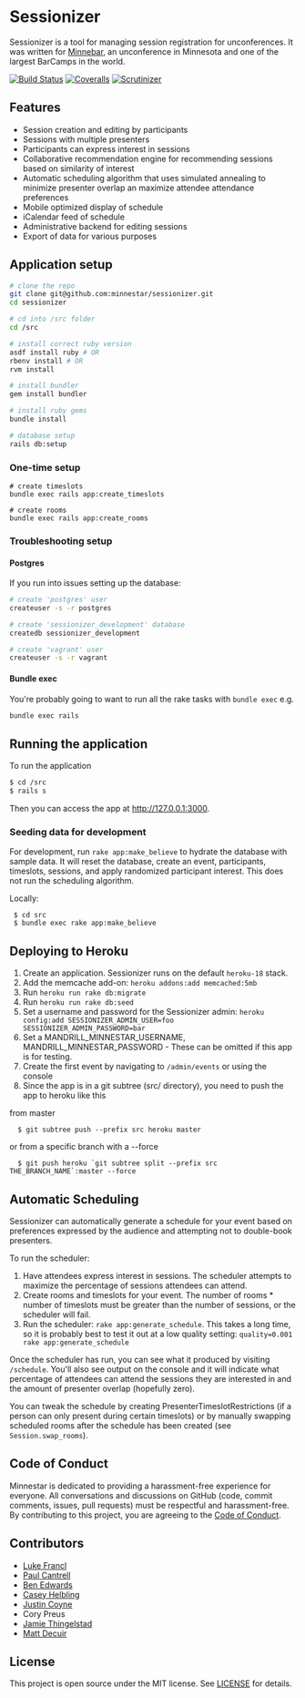 # Sessionizer

Sessionizer is a tool for managing session registration for unconferences. It was written for [Minnebar](http://minnestar.org/minnebar/), an unconference in Minnesota and one of the largest BarCamps in the world.

[![Build Status](http://img.shields.io/travis/minnestar/sessionizer.svg)](https://travis-ci.org/minnestar/sessionizer) [![Coveralls](http://img.shields.io/coveralls/minnestar/sessionizer.svg)](https://coveralls.io/r/minnestar/sessionizer) [![Scrutinizer](http://img.shields.io/scrutinizer/g/minnestar/sessionizer.svg)](https://scrutinizer-ci.com/g/minnestar/sessionizer/)


## Features

* Session creation and editing by participants
* Sessions with multiple presenters
* Participants can express interest in sessions
* Collaborative recommendation engine for recommending sessions based on similarity of interest
* Automatic scheduling algorithm that uses simulated annealing to minimize presenter overlap an maximize attendee attendance preferences
* Mobile optimized display of schedule
* iCalendar feed of schedule
* Administrative backend for editing sessions
* Export of data for various purposes

## Application setup

```bash
# clone the repo
git clone git@github.com:minnestar/sessionizer.git
cd sessionizer

# cd into /src folder
cd /src

# install correct ruby version
asdf install ruby # OR
rbenv install # OR
rvm install

# install bundler
gem install bundler

# install ruby gems
bundle install

# database setup
rails db:setup
```

### One-time setup
```
# create timeslots
bundle exec rails app:create_timeslots

# create rooms
bundle exec rails app:create_rooms
```

### Troubleshooting setup

#### Postgres
If you run into issues setting up the database:
```bash
# create 'postgres' user
createuser -s -r postgres

# create 'sessionizer_development' database
createdb sessionizer_development

# create 'vagrant' user
createuser -s -r vagrant
```

#### Bundle exec
You're probably going to want to run all the rake tasks with `bundle exec` e.g.
```bash
bundle exec rails 
```

## Running the application
To run the application

```bash
$ cd /src
$ rails s
```

Then you can access the app at http://127.0.0.1:3000.

### Seeding data for development

For development, run `rake app:make_believe` to hydrate the database with sample
data. It will reset the database, create an event, participants, timeslots,
sessions, and apply randomized participant interest. This does not run the
scheduling algorithm.

Locally:

```
 $ cd src
 $ bundle exec rake app:make_believe
```

## Deploying to Heroku

1. Create an application. Sessionizer runs on the default `heroku-18` stack.
2. Add the memcache add-on: `heroku addons:add memcached:5mb`
3. Run `heroku run rake db:migrate`
4. Run `heroku run rake db:seed`
5. Set a username and password for the Sessionizer admin: `heroku config:add SESSIONIZER_ADMIN_USER=foo SESSIONIZER_ADMIN_PASSWORD=bar`
6. Set a MANDRILL_MINNESTAR_USERNAME, MANDRILL_MINNESTAR_PASSWORD - These can be omitted if this app is for testing.
7. Create the first event by navigating to `/admin/events` or using the
   console
8. Since the app is in a git subtree (src/ directory), you need to push
   the app to heroku like this

from master

```
  $ git subtree push --prefix src heroku master
```

or from a specific branch with a --force
```
  $ git push heroku `git subtree split --prefix src THE_BRANCH_NAME`:master --force
```

## Automatic Scheduling

Sessionizer can automatically generate a schedule for your event based on preferences expressed by the audience and attempting not to double-book presenters.

To run the scheduler:

1. Have attendees express interest in sessions. The scheduler attempts to maximize the percentage of sessions attendees can attend.
2. Create rooms and timeslots for your event. The number of rooms * number of timeslots must be greater than the number of sessions, or the scheduler will fail.
3. Run the scheduler: `rake app:generate_schedule`. This takes a long time, so it is probably best to test it out at a low quality setting: `quality=0.001 rake app:generate_schedule`

Once the scheduler has run, you can see what it produced by visiting `/schedule`. You'll also see output on the console and it will indicate what percentage of attendees can attend the sessions they are interested in and the amount of presenter overlap (hopefully zero).

You can tweak the schedule by creating PresenterTimeslotRestrictions (if a person can only present during certain timeslots) or by manually swapping scheduled rooms after the schedule has been created (see `Session.swap_rooms`).

## Code of Conduct

Minnestar is dedicated to providing a harassment-free experience for everyone. All conversations and discussions on GitHub (code, commit comments, issues, pull requests) must be respectful and harassment-free. By contributing to this project, you are agreeing to the [Code of Conduct](CODE_OF_CONDUCT.md).

## Contributors

* [Luke Francl](http://luke.francl.org)
* [Paul Cantrell](http://innig.net/)
* [Ben Edwards](http://www.alttext.com/)
* [Casey Helbling](http://softwareforgood.com/team)
* [Justin Coyne](https://twitter.com/j_coyne)
* Cory Preus
* [Jamie Thingelstad](http://thingelstad.com/)
* [Matt Decuir](https://experimatt.com/)

## License

This project is open source under the MIT license. See [LICENSE](src/LICENSE.txt) for details.
